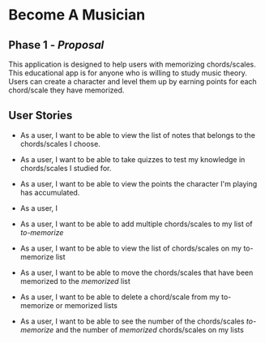 # Become A Musician

## Phase 1 - *Proposal*

This application is designed to help users with memorizing chords/scales. This educational app is
for anyone who is willing to study music theory. Users can create a character and level them up by earning points for
each chord/scale they have memorized.


## User Stories

- As a user, I want to be able to view the list of notes that belongs to the chords/scales I choose.
- As a user, I want to be able to take quizzes to test my knowledge in chords/scales I studied for.
- As a user, I want to be able to view the points the character I'm playing has accumulated.
- As a user, I 

- As a user, I want to be able to add multiple chords/scales to my list of *to-memorize*
- As a user, I want to be able to view the list of chords/scales on my to-memorize list
- As a user, I want to be able to move the chords/scales that have been memorized to the *memorized* list
- As a user, I want to be able to delete a chord/scale from my to-memorize or memorized lists
- As a user, I want to be able to see the number of the chords/scales *to-memorize* and the number of *memorized*
chords/scales on my lists 